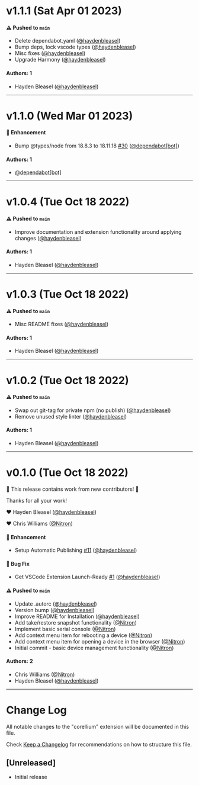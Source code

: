 # v1.1.1 (Sat Apr 01 2023)

#### ⚠️ Pushed to `main`

- Delete dependabot.yaml ([@haydenbleasel](https://github.com/haydenbleasel))
- Bump deps, lock vscode types ([@haydenbleasel](https://github.com/haydenbleasel))
- Misc fixes ([@haydenbleasel](https://github.com/haydenbleasel))
- Upgrade Harmony ([@haydenbleasel](https://github.com/haydenbleasel))

#### Authors: 1

- Hayden Bleasel ([@haydenbleasel](https://github.com/haydenbleasel))

---

# v1.1.0 (Wed Mar 01 2023)

#### 🚀 Enhancement

- Bump @types/node from 18.8.3 to 18.11.18 [#30](https://github.com/corellium/vscode-extension/pull/30) ([@dependabot[bot]](https://github.com/dependabot[bot]))

#### Authors: 1

- [@dependabot[bot]](https://github.com/dependabot[bot])

---

# v1.0.4 (Tue Oct 18 2022)

#### ⚠️ Pushed to `main`

- Improve documentation and extension functionality around applying changes ([@haydenbleasel](https://github.com/haydenbleasel))

#### Authors: 1

- Hayden Bleasel ([@haydenbleasel](https://github.com/haydenbleasel))

---

# v1.0.3 (Tue Oct 18 2022)

#### ⚠️ Pushed to `main`

- Misc README fixes ([@haydenbleasel](https://github.com/haydenbleasel))

#### Authors: 1

- Hayden Bleasel ([@haydenbleasel](https://github.com/haydenbleasel))

---

# v1.0.2 (Tue Oct 18 2022)

#### ⚠️ Pushed to `main`

- Swap out git-tag for private npm (no publish) ([@haydenbleasel](https://github.com/haydenbleasel))
- Remove unused style linter ([@haydenbleasel](https://github.com/haydenbleasel))

#### Authors: 1

- Hayden Bleasel ([@haydenbleasel](https://github.com/haydenbleasel))

---

# v0.1.0 (Tue Oct 18 2022)

:tada: This release contains work from new contributors! :tada:

Thanks for all your work!

:heart: Hayden Bleasel ([@haydenbleasel](https://github.com/haydenbleasel))

:heart: Chris Williams ([@Nitron](https://github.com/Nitron))

#### 🚀 Enhancement

- Setup Automatic Publishing [#11](https://github.com/corellium/vscode-extension/pull/11) ([@haydenbleasel](https://github.com/haydenbleasel))

#### 🐛 Bug Fix

- Get VSCode Extension Launch-Ready [#1](https://github.com/corellium/vscode-extension/pull/1) ([@haydenbleasel](https://github.com/haydenbleasel))

#### ⚠️ Pushed to `main`

- Update .autorc ([@haydenbleasel](https://github.com/haydenbleasel))
- Version bump ([@haydenbleasel](https://github.com/haydenbleasel))
- Improve README for Installation ([@haydenbleasel](https://github.com/haydenbleasel))
- Add take/restore snapshot functionality ([@Nitron](https://github.com/Nitron))
- Implement basic serial console ([@Nitron](https://github.com/Nitron))
- Add context menu item for rebooting a device ([@Nitron](https://github.com/Nitron))
- Add context menu item for opening a device in the browser ([@Nitron](https://github.com/Nitron))
- Initial commit - basic device management functionality ([@Nitron](https://github.com/Nitron))

#### Authors: 2

- Chris Williams ([@Nitron](https://github.com/Nitron))
- Hayden Bleasel ([@haydenbleasel](https://github.com/haydenbleasel))

---

# Change Log

All notable changes to the "corellium" extension will be documented in this file.

Check [Keep a Changelog](http://keepachangelog.com/) for recommendations on how to structure this file.

## [Unreleased]

- Initial release